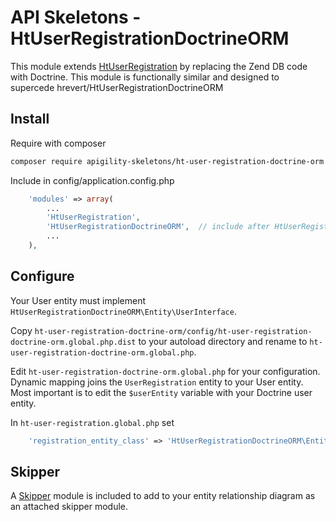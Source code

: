 API Skeletons - HtUserRegistrationDoctrineORM
=============================================

This module extends [HtUserRegistration](https://github.com/hrevert/HtUserRegistration)
by replacing the Zend DB code with Doctrine.  This module is functionally similar and designed to supercede
hrevert/HtUserRegistrationDoctrineORM 


Install
-------

Require with composer
```sh
composer require apigility-skeletons/ht-user-registration-doctrine-orm
```

Include in config/application.config.php
```php
    'modules' => array(
        ...
        'HtUserRegistration',
        'HtUserRegistrationDoctrineORM',  // include after HtUserRegistration
        ...
    ),
```


Configure
----------

Your User entity must implement `HtUserRegistrationDoctrineORM\Entity\UserInterface`.

Copy `ht-user-registration-doctrine-orm/config/ht-user-registration-doctrine-orm.global.php.dist`
to your autoload directory and rename to `ht-user-registration-doctrine-orm.global.php`.

Edit `ht-user-registration-doctrine-orm.global.php` for your configuration.  Dynamic mapping
joins the `UserRegistration` entity to your User entity.  Most important is to edit the
`$userEntity` variable with your Doctrine user entity.

In `ht-user-registration.global.php` set
```php
    'registration_entity_class' => 'HtUserRegistrationDoctrineORM\Entity\UserRegistration',
```


Skipper
-------

A [Skipper](https://skipper18.com) module is included to add to your entity relationship diagram
as an attached skipper module.
